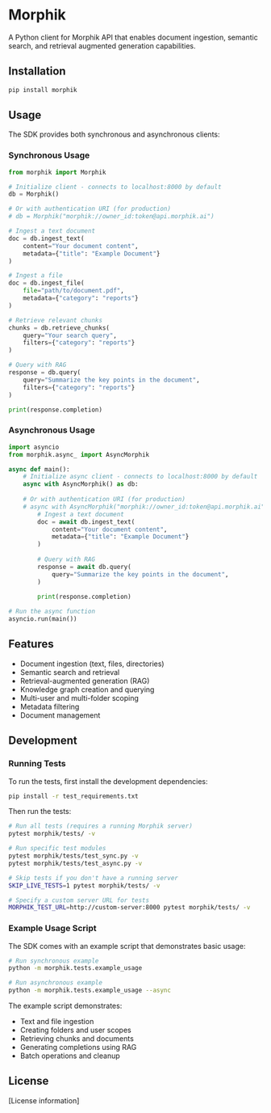 # Morphik

A Python client for Morphik API that enables document ingestion, semantic search, and retrieval augmented generation capabilities.

## Installation

```bash
pip install morphik
```

## Usage

The SDK provides both synchronous and asynchronous clients:

### Synchronous Usage

```python
from morphik import Morphik

# Initialize client - connects to localhost:8000 by default
db = Morphik()

# Or with authentication URI (for production)
# db = Morphik("morphik://owner_id:token@api.morphik.ai")

# Ingest a text document
doc = db.ingest_text(
    content="Your document content",
    metadata={"title": "Example Document"}
)

# Ingest a file
doc = db.ingest_file(
    file="path/to/document.pdf",
    metadata={"category": "reports"}
)

# Retrieve relevant chunks
chunks = db.retrieve_chunks(
    query="Your search query",
    filters={"category": "reports"}
)

# Query with RAG
response = db.query(
    query="Summarize the key points in the document",
    filters={"category": "reports"}
)

print(response.completion)
```

### Asynchronous Usage

```python
import asyncio
from morphik.async_ import AsyncMorphik

async def main():
    # Initialize async client - connects to localhost:8000 by default
    async with AsyncMorphik() as db:
    
    # Or with authentication URI (for production)
    # async with AsyncMorphik("morphik://owner_id:token@api.morphik.ai") as db:
        # Ingest a text document
        doc = await db.ingest_text(
            content="Your document content",
            metadata={"title": "Example Document"}
        )
        
        # Query with RAG
        response = await db.query(
            query="Summarize the key points in the document",
        )
        
        print(response.completion)

# Run the async function
asyncio.run(main())
```

## Features

- Document ingestion (text, files, directories)
- Semantic search and retrieval
- Retrieval-augmented generation (RAG)
- Knowledge graph creation and querying
- Multi-user and multi-folder scoping
- Metadata filtering
- Document management

## Development

### Running Tests

To run the tests, first install the development dependencies:

```bash
pip install -r test_requirements.txt
```

Then run the tests:

```bash
# Run all tests (requires a running Morphik server)
pytest morphik/tests/ -v

# Run specific test modules
pytest morphik/tests/test_sync.py -v
pytest morphik/tests/test_async.py -v

# Skip tests if you don't have a running server
SKIP_LIVE_TESTS=1 pytest morphik/tests/ -v

# Specify a custom server URL for tests
MORPHIK_TEST_URL=http://custom-server:8000 pytest morphik/tests/ -v
```

### Example Usage Script

The SDK comes with an example script that demonstrates basic usage:

```bash
# Run synchronous example
python -m morphik.tests.example_usage

# Run asynchronous example
python -m morphik.tests.example_usage --async
```

The example script demonstrates:
- Text and file ingestion
- Creating folders and user scopes
- Retrieving chunks and documents
- Generating completions using RAG
- Batch operations and cleanup

## License

[License information]
